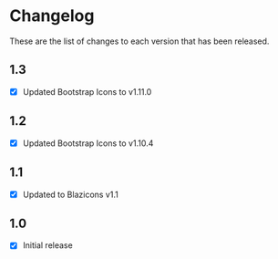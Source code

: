 # Changelog
These are the list of changes to each version that has been released.

## 1.3
- [x] Updated Bootstrap Icons to v1.11.0

## 1.2
- [x] Updated Bootstrap Icons to v1.10.4

## 1.1
- [x] Updated to Blazicons v1.1

## 1.0
- [x] Initial release